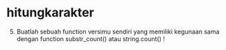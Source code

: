 # hitungkarakter
5. Buatlah sebuah function versimu sendiri yang memiliki kegunaan sama dengan function substr_count() atau string.count() !
